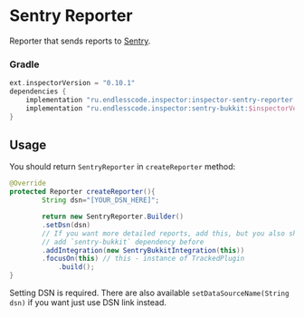 # Sentry Reporter
Reporter that sends reports to [Sentry](https://sentry.io/).  

### Gradle
```groovy
ext.inspectorVersion = "0.10.1"
dependencies {
    implementation "ru.endlesscode.inspector:inspector-sentry-reporter:$inspectorVersion"
    implementation "ru.endlesscode.inspector:sentry-bukkit:$inspectorVersion" // If you want SentryBukkitIntegration
}
```

## Usage
You should return `SentryReporter` in `createReporter` method:
```java
@Override
protected Reporter createReporter(){
        String dsn="[YOUR_DSN_HERE]";

        return new SentryReporter.Builder()
        .setDsn(dsn)
        // If you want more detailed reports, add this, but you also should
        // add `sentry-bukkit` dependency before
        .addIntegration(new SentryBukkitIntegration(this))
        .focusOn(this) // this - instance of TrackedPlugin
            .build();
}
```
Setting DSN is required.
There are also available `setDataSourceName(String dsn)` if you want just use DSN link instead.
